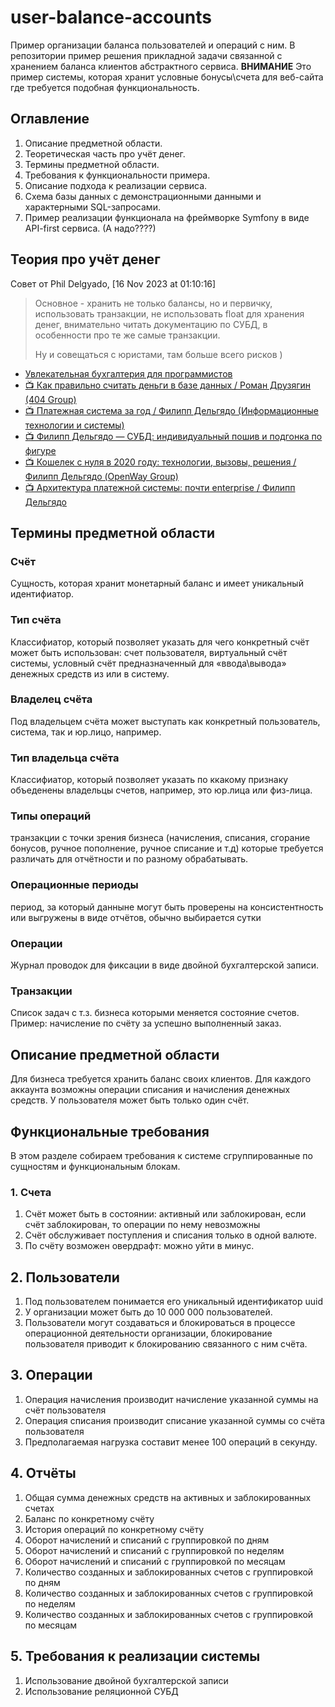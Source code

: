 # user-balance-accounts
Пример организации баланса пользователей и операций с ним. В репозитории пример решения прикладной задачи связанной с хранением баланса клиентов абстрактного сервиса. 
**ВНИМАНИЕ**
Это пример системы, которая хранит условные бонусы\счета для веб-сайта где требуется подобная функциональность. 

## Оглавление
1. Описание предметной области.
2. Теоретическая часть про учёт денег.
3. Термины предметной области.
4. Требования к функциональности примера.
5. Описание подхода к реализации сервиса.
6. Схема базы данных с демонстрационными данными и характерными SQL-запросами.  
7. Пример реализации функционала на фреймворке Symfony в виде API-first сервиса. (А надо????)

## Теория про учёт денег
Совет от Phil Delgyado, [16 Nov 2023 at 01:10:16]
> Основное - хранить не только балансы, но и первичку,
> использовать транзакции,
> не использовать float для хранения денег,
> внимательно читать документацию по СУБД, в особенности про те же самые транзакции.
>
> Ну и совещаться с юристами, там больше всего рисков )

- [Увлекательная бухгалтерия для программистов](https://helpme1s.ru/osnovy-buxgalterskogo-uchyota-dlya-programmistov-1s)
- [ 📺 Как правильно считать деньги в базе данных / Роман Друзягин (404 Group)](http://www.youtube.com/watch?v=zs4VUokFtPQ)
- [ 📺 Платежная система за год / Филипп Дельгядо (Информационные технологии и системы)](http://www.youtube.com/watch?v=wJz_sjjf2aE)
- [ 📺 Филипп Дельгядо — СУБД: индивидуальный пошив и подгонка по фигуре](http://www.youtube.com/watch?v=l4l5pLlC40U)
- [ 📺 Кошелек с нуля в 2020 году: технологии, вызовы, решения / Филипп Дельгядо (OpenWay Group)](http://www.youtube.com/watch?v=KPl6quKgffo)
- [ 📺 Архитектура платежной системы: почти enterprise / Филипп Дельгядо](http://www.youtube.com/watch?v=wMcWo2cT7Ck)

## Термины предметной области

### Счёт
Сущность, которая хранит монетарный баланс и имеет уникальный идентифиатор.

### Тип счёта 
Классифиатор, который позволяет указать для чего конкретный счёт может быть использован: счет пользователя, виртуальный счёт системы, условный счёт предназначенный для «ввода\вывода» денежных средств из или в систему.

### Владелец счёта 
Под владельцем счёта может выступать как конкретный пользователь, система, так и юр.лицо, например.

### Тип владельца счёта
Классифиатор, который позволяет указать по ккакому признаку объеденены владельцы счетов, например, это юр.лица или физ-лица.

### Типы операций
транзакции с точки зрения бизнеса (начисления, списания, сгорание бонусов, ручное пополнение, ручное списание и т.д) которые требуется различать для отчётности и по разному обрабатывать.

### Операционные периоды
период, за который данныне могут быть проверены на консистентность или выгружены в виде отчётов, обычно выбирается сутки

### Операции  
Журнал проводок для фиксации в виде двойной бухгалтерской записи.

### Транзакции
Список задач с т.з. бизнеса которыми меняется состояние счетов. Пример: начисление по счёту за успешно выполненный заказ.

## Описание предметной области
Для бизнеса требуется хранить баланс своих клиентов. Для каждого аккаунта возможны операции списания и начисления денежных средств. У пользователя может быть только один счёт.

## Функциональные требования
В этом разделе собираем требования к системе сгруппированные по сущностям и функциональным блокам.

### 1. Счета
1. Счёт может быть в состоянии: активный или заблокирован, если счёт заблокирован, то операции по нему невозможны
2. Счёт обслуживает поступления и списания только в одной валюте.
3. По счёту возможен овердрафт: можно уйти в минус.

## 2. Пользователи
1. Под пользователем понимается его уникальный идентификатор uuid 
2. У организации может быть до 10 000 000 пользователей.
3. Пользователи могут создаваться и блокироваться в процессе операционной деятельности организации, блокирование пользователя приводит к блокированию связанного с ним счёта.

## 3. Операции
1. Операция начисления производит начисление указанной суммы на счёт пользователя
2. Операция списания производит списание указанной суммы со счёта пользователя
3. Предполагаемая нагрузка составит менее 100 операций в секунду.

## 4. Отчёты
1. Общая сумма денежных средств на активных и заблокированных счетах
2. Баланс по конкретному счёту
3. История операций по конкретному счёту
4. Оборот начислений и списаний с группировкой по дням
5. Оборот начислений и списаний с группировкой по неделям
6. Оборот начислений и списаний с группировкой по месяцам
7. Количество созданных и заблокированных счетов с группировкой по дням
8. Количество созданных и заблокированных счетов с группировкой по неделям
9. Количество созданных и заблокированных счетов с группировкой по месяцам

## 5. Требования к реализации системы
1. Использование двойной бухгалтерской записи
2. Использование реляционной СУБД
